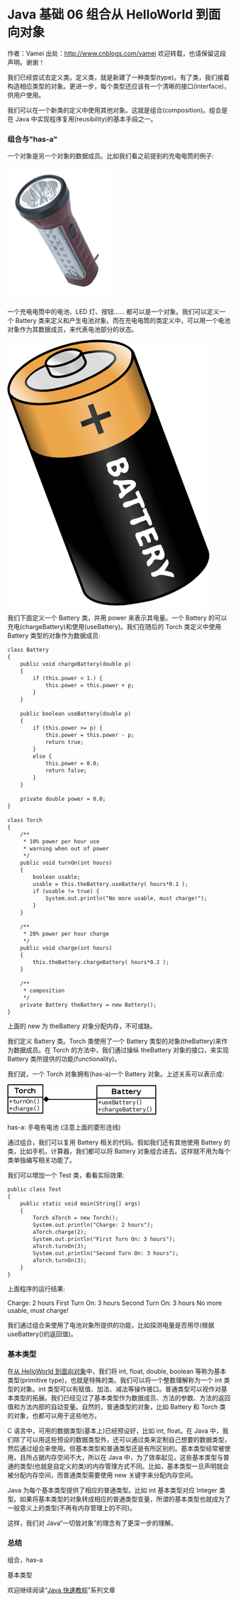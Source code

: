 # Java 基础 06 组合从 HelloWorld 到面向对象

作者：Vamei 出处：http://www.cnblogs.com/vamei 欢迎转载，也请保留这段声明。谢谢！

我们已经尝试去定义类。定义类，就是新建了一种类型(type)。有了类，我们接着构造相应类型的对象。更进一步，每个类型还应该有一个清晰的接口(interface)，供用户使用。

我们可以在一个新类的定义中使用其他对象。这就是组合(composition)。组合是在 Java 中实现程序复用(reusibility)的基本手段之一。

### 组合与"has-a"

一个对象是另一个对象的数据成员。比如我们看之前提到的充电电筒的例子:

![](img/25f915527eadc76f24e9cf65f3007f00.jpg)

一个充电电筒中的电池、LED 灯、按钮…… 都可以是一个对象。我们可以定义一个 Battery 类来定义和产生电池对象。而在充电电筒的类定义中，可以用一个电池对象作为其数据成员，来代表电池部分的状态。

![](img/468293c4690fe22fa879821016810106.jpg)

我们下面定义一个 Battery 类，并用 power 来表示其电量。一个 Battery 的可以充电(chargeBattery)和使用(useBattery)。我们在随后的 Torch 类定义中使用 Battery 类型的对象作为数据成员:

```
class Battery 
{
    public void chargeBattery(double p)
    {
        if (this.power < 1.) {
            this.power = this.power + p;
        }
    }

    public boolean useBattery(double p)
    {
        if (this.power >= p) {
            this.power = this.power - p;
            return true;
        }
        else {
            this.power = 0.0;
            return false;
        }
    }

    private double power = 0.0;
}

class Torch
{
    /** 
     * 10% power per hour use
     * warning when out of power
     */
    public void turnOn(int hours)
    {
        boolean usable;
        usable = this.theBattery.useBattery( hours*0.1 );
        if (usable != true) {
            System.out.println("No more usable, must charge!");
        }
    }

    /**
     * 20% power per hour charge
     */
    public void charge(int hours)
    {
        this.theBattery.chargeBattery( hours*0.2 );
    }

    /**
     * composition
     */
    private Battery theBattery = new Battery();
}
```

上面的 new 为 theBattery 对象分配内存，不可或缺。

我们定义 Battery 类。Torch 类使用了一个 Battery 类型的对象(theBattery)来作为数据成员。在 Torch 的方法中，我们通过操纵 theBattery 对象的接口，来实现 Battery 类所提供的功能(functionality)。

我们说，一个 Torch 对象拥有(has-a)一个 Battery 对象。上述关系可以表示成:

![](img/7abeee749933ef9868dc615e0da8e5d1.jpg)

has-a: 手电有电池 (注意上面的菱形连线)

通过组合，我们可以复用 Battery 相关的代码。假如我们还有其他使用 Battery 的类，比如手机，计算器，我们都可以将 Battery 对象组合进去。这样就不用为每个类单独编写相关功能了。

我们可以增加一个 Test 类，看看实际效果:

```
public class Test
{
    public static void main(String[] args)
    {
        Torch aTorch = new Torch();
        System.out.println("Charge: 2 hours");
        aTorch.charge(2);
        System.out.println("First Turn On: 3 hours");
        aTorch.turnOn(3);
        System.out.println("Second Turn On: 3 hours");
        aTorch.turnOn(3);
    }
}
```

上面程序的运行结果:

Charge: 2 hours
First Turn On: 3 hours
Second Turn On: 3 hours
No more usable, must charge!

我们通过组合来使用了电池对象所提供的功能，比如探测电量是否用尽(根据 useBattery()的返回值)。

### 基本类型

在[从 HelloWorld 到面向对象](http://www.cnblogs.com/vamei/archive/2013/03/14/2958654.html)中，我们将 int, float, double, boolean 等称为基本类型(primitive type)，也就是特殊的类。我们可以将一个整数理解称为一个 int 类型的对象。int 类型可以有赋值、加法、减法等操作接口。普通类型可以视作对基本类型的拓展。我们已经见过了基本类型作为数据成员、方法的参数、方法的返回值和方法内部的自动变量。自然的，普通类型的对象，比如 Battery 和 Torch 类的对象，也都可以用于这些地方。

C 语言中，可用的数据类型(基本上)已经预设好，比如 int, float。在 Java 中，我们除了可以用这些预设的数据类型外，还可以通过类来定制自己想要的数据类型，然后通过组合来使用。但基本类型和普通类型还是有所区别的。基本类型经常被使用，且所占据内存空间不大，所以在 Java 中，为了效率起见，这些基本类型与普通的类型(也就是自定义的类)的内存管理方式不同。比如，基本类型一旦声明就会被分配内存空间，而普通类型需要使用 new 关键字来分配内存空间。

Java 为每个基本类型提供了相应的普通类型。比如 int 基本类型对应 Integer 类型。如果将基本类型的对象转成相应的普通类型变量，所谓的基本类型也就成为了一般意义上的类型(不再有内存管理上的不同)。

这样，我们对 Java“一切皆对象”的理念有了更深一步的理解。

### 总结

组合，has-a

基本类型

欢迎继续阅读“[Java 快速教程](http://www.cnblogs.com/vamei/archive/2013/03/31/2991531.html)”系列文章